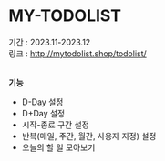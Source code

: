 # MY-TODOLIST
기간 : 2023.11-2023.12<br>
링크 : http://mytodolist.shop/todolist/<br><br>

**기능**
- D-Day 설정
- D+Day 설정
- 시작-종료 구간 설정
- 반복(매일, 주간, 월간, 사용자 지정) 설정
- 오늘의 할 일 모아보기
